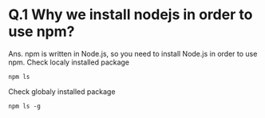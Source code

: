 # Q.1 Why we install nodejs in order to use npm?
Ans. npm is written in Node.js, so you need to install Node.js in order to use npm.
Check localy installed package
     
    npm ls
Check globaly installed package

    npm ls -g
